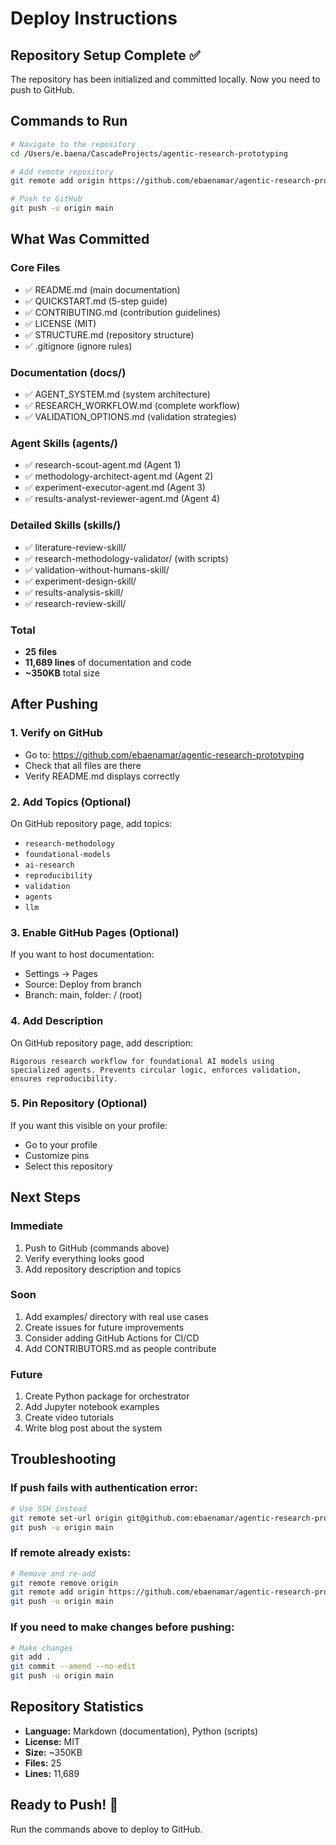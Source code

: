 # Deploy Instructions

## Repository Setup Complete ✅

The repository has been initialized and committed locally. Now you need to push to GitHub.

## Commands to Run

```bash
# Navigate to the repository
cd /Users/e.baena/CascadeProjects/agentic-research-prototyping

# Add remote repository
git remote add origin https://github.com/ebaenamar/agentic-research-prototyping.git

# Push to GitHub
git push -u origin main
```

## What Was Committed

### Core Files
- ✅ README.md (main documentation)
- ✅ QUICKSTART.md (5-step guide)
- ✅ CONTRIBUTING.md (contribution guidelines)
- ✅ LICENSE (MIT)
- ✅ STRUCTURE.md (repository structure)
- ✅ .gitignore (ignore rules)

### Documentation (docs/)
- ✅ AGENT_SYSTEM.md (system architecture)
- ✅ RESEARCH_WORKFLOW.md (complete workflow)
- ✅ VALIDATION_OPTIONS.md (validation strategies)

### Agent Skills (agents/)
- ✅ research-scout-agent.md (Agent 1)
- ✅ methodology-architect-agent.md (Agent 2)
- ✅ experiment-executor-agent.md (Agent 3)
- ✅ results-analyst-reviewer-agent.md (Agent 4)

### Detailed Skills (skills/)
- ✅ literature-review-skill/
- ✅ research-methodology-validator/ (with scripts)
- ✅ validation-without-humans-skill/
- ✅ experiment-design-skill/
- ✅ results-analysis-skill/
- ✅ research-review-skill/

### Total
- **25 files**
- **11,689 lines** of documentation and code
- **~350KB** total size

## After Pushing

### 1. Verify on GitHub
- Go to: https://github.com/ebaenamar/agentic-research-prototyping
- Check that all files are there
- Verify README.md displays correctly

### 2. Add Topics (Optional)
On GitHub repository page, add topics:
- `research-methodology`
- `foundational-models`
- `ai-research`
- `reproducibility`
- `validation`
- `agents`
- `llm`

### 3. Enable GitHub Pages (Optional)
If you want to host documentation:
- Settings → Pages
- Source: Deploy from branch
- Branch: main, folder: / (root)

### 4. Add Description
On GitHub repository page, add description:
```
Rigorous research workflow for foundational AI models using specialized agents. Prevents circular logic, enforces validation, ensures reproducibility.
```

### 5. Pin Repository (Optional)
If you want this visible on your profile:
- Go to your profile
- Customize pins
- Select this repository

## Next Steps

### Immediate
1. Push to GitHub (commands above)
2. Verify everything looks good
3. Add repository description and topics

### Soon
1. Add examples/ directory with real use cases
2. Create issues for future improvements
3. Consider adding GitHub Actions for CI/CD
4. Add CONTRIBUTORS.md as people contribute

### Future
1. Create Python package for orchestrator
2. Add Jupyter notebook examples
3. Create video tutorials
4. Write blog post about the system

## Troubleshooting

### If push fails with authentication error:
```bash
# Use SSH instead
git remote set-url origin git@github.com:ebaenamar/agentic-research-prototyping.git
git push -u origin main
```

### If remote already exists:
```bash
# Remove and re-add
git remote remove origin
git remote add origin https://github.com/ebaenamar/agentic-research-prototyping.git
git push -u origin main
```

### If you need to make changes before pushing:
```bash
# Make changes
git add .
git commit --amend --no-edit
git push -u origin main
```

## Repository Statistics

- **Language:** Markdown (documentation), Python (scripts)
- **License:** MIT
- **Size:** ~350KB
- **Files:** 25
- **Lines:** 11,689

## Ready to Push! 🚀

Run the commands above to deploy to GitHub.
